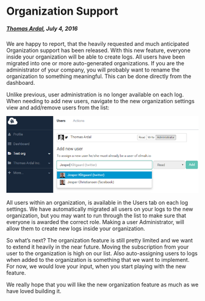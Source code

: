 # Organization Support

##### [Thomas Ardal](http://elmah.io/about/), July 4, 2016

We are happy to report, that the heavily requested and much anticipated Organization support has been released. With this new feature, everyone inside your organization will be able to create logs. All users have been migrated into one or more auto-generated organizations. If you are the administrator of your company, you will probably want to rename the organization to something meaningful. This can be done directly from the dashboard.

Unlike previous, user administration is no longer available on each log. When needing to add new users, navigate to the new organization settings view and add/remove users from the list:

![Organization user admin](images/orguseradmin.png)

All users within an organization, is available in the Users tab on each log settings. We have automatically migrated all users on your logs to the new organization, but you may want to run through the list to make sure that everyone is awarded the correct role. Making a user Administrator, will allow them to create new logs inside your organization.

So what’s next? The organization feature is still pretty limited and we want to extend it heavily in the near future. Moving the subscription from your user to the organization is high on our list. Also auto-assigning users to logs when added to the organization is something that we want to implement. For now, we would love your input, when you start playing with the new feature.

We really hope that you will like the new organization feature as much as we have loved building it.